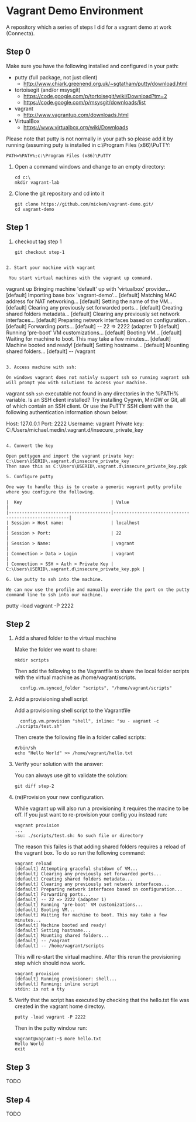 Vagrant Demo Environment
========================

A repository which a series of steps I did for a vagrant demo at work (Connecta).

Step 0
------

Make sure you have the following installed and configured in your path:
 * putty (full package, not just client)
   * http://www.chiark.greenend.org.uk/~sgtatham/putty/download.html
 * tortoisegit (and/or msysgit)
   * https://code.google.com/p/tortoisegit/wiki/Download?tm=2
   * https://code.google.com/p/msysgit/downloads/list
 * vagrant
   * http://www.vagrantup.com/downloads.html 
 * VirtualBox
   * https://www.virtualbox.org/wiki/Downloads

Please note that putty is not normally in your path so please add it by running (assuming puty is installed in c:\Program Files (x86)\PuTTY:
```
PATH=%PATH%;c:\Program Files (x86)\PuTTY
```

1. Open a command windows and change to an empty directory:

   ```
   cd c:\
   mkdir vagrant-lab
   ```

2. Clone the git repository and cd into it

   ```
   git clone https://github.com/mickem/vagrant-demo.git/
   cd vagrant-demo
   ```

Step 1
------

1. checkout tag step 1

   ```
   git checkout step-1
  ```

2. Start your machine with vagrant

   You start virtual machines with the vagrant up command.

   ```
   vagrant up
   Bringing machine 'default' up with 'virtualbox' provider...
   [default] Importing base box 'vagrant-demo'...
   [default] Matching MAC address for NAT networking...
   [default] Setting the name of the VM...
   [default] Clearing any previously set forwarded ports...
   [default] Creating shared folders metadata...
   [default] Clearing any previously set network interfaces...
   [default] Preparing network interfaces based on configuration...
   [default] Forwarding ports...
   [default] -- 22 => 2222 (adapter 1)
   [default] Running 'pre-boot' VM customizations...
   [default] Booting VM...
   [default] Waiting for machine to boot. This may take a few minutes...
   [default] Machine booted and ready!
   [default] Setting hostname...
   [default] Mounting shared folders...
   [default] -- /vagrant
   ```

3. Access machine with ssh:

   On windows vagrant does not nativly support ssh so running vagrant ssh will prompt you with solutions to access your machine.
   
   ```
   vagrant ssh
   `ssh` executable not found in any directories in the %PATH% variable. Is an
   SSH client installed? Try installing Cygwin, MinGW or Git, all of which
   contain an SSH client. Or use the PuTTY SSH client with the following
   authentication information shown below:
   
   Host: 127.0.0.1
   Port: 2222
   Username: vagrant
   Private key: C:/Users/michael.medin/.vagrant.d/insecure_private_key
   ```

4. Convert the key

   Open puttygen and import the vagrant private key: C:\Users\USERID\.vagrant.d\insecure_private_key
   Then save this as C:\Users\USERID\.vagrant.d\insecure_private_key.ppk
   
5. Configure putty

   One way to handle this is to create a generic vagrant putty profile where you configure the following.
   
   |  Key                                  | Value                                               |
   |---------------------------------------|-----------------------------------------------------|
   | Session > Host name:                  | localhost                                           |
   | Session > Port:                       | 22                                                  |
   | Session > Name:                       | vagrant                                             |
   | Connection > Data > Login             | vagrant                                             |
   | Connection > SSH > Auth > Private Key | C:\Users\USERID\.vagrant.d\insecure_private_key.ppk |

6. Use putty to ssh into the machine.

   We can now use the profile and manually override the port on the putty command line to ssh into our machine.
   
   ```
   putty -load vagrant -P 2222
   
Step 2
------

1. Add a shared folder to the virtual machine

   Make the folder we want to share:
   ```
   mkdir scripts
   ```
   
   Then add the following to the Vagrantfile to share the local folder scripts with the virtual machine as /home/vagrant/scripts.
   ```
     config.vm.synced_folder "scripts", "/home/vagrant/scripts"
   ```

2. Add a provisioning shell script

   Add a provisioning shell script to the Vagrantfile
   ```
     config.vm.provision "shell", inline: "su - vagrant -c ./scripts/test.sh"
   ```
   
   Then create the following file in a folder called scripts:
   ```
   #/bin/sh
   echo "Hello World" >> /home/vagrant/hello.txt
   ```

3. Verify your solution with the answer:
   
   You can always use git to validate the solution:
   ```
   git diff step-2
   ```

4. (re)Provision your new configuration.

   While vagrant up will also run a provisioning it requires the macine to be off.
   If you just want to re-provision your config you instead run:
   ```
   vagrant provision
   ...
   -su: ./scripts/test.sh: No such file or directory
   ```
   
   The reason this failes is that adding shared folders requires a reload of the vagrant box. To do so run the following command:
   ```
   vagrant reload
   [default] Attempting graceful shutdown of VM...
   [default] Clearing any previously set forwarded ports...
   [default] Creating shared folders metadata...
   [default] Clearing any previously set network interfaces...
   [default] Preparing network interfaces based on configuration...
   [default] Forwarding ports...
   [default] -- 22 => 2222 (adapter 1)
   [default] Running 'pre-boot' VM customizations...
   [default] Booting VM...
   [default] Waiting for machine to boot. This may take a few minutes...
   [default] Machine booted and ready!
   [default] Setting hostname...
   [default] Mounting shared folders...
   [default] -- /vagrant
   [default] -- /home/vagrant/scripts
   ```
   This will re-start the virtual machine. After this rerun the provisioning step which should now work.
   ```
   vagrant provision
   [default] Running provisioner: shell...
   [default] Running: inline script
   stdin: is not a tty
   ```

5. Verify that the script has executed by checking that the hello.txt file was created in the vagrant home directoy.
   
   ```
   putty -load vagrant -P 2222
   ```
   Then in the putty window run:
   ```
   vagrant@vagrant:~$ more hello.txt
   Hello World
   exit
   ```

Step 3
------

TODO

Step 4
------

TODO
